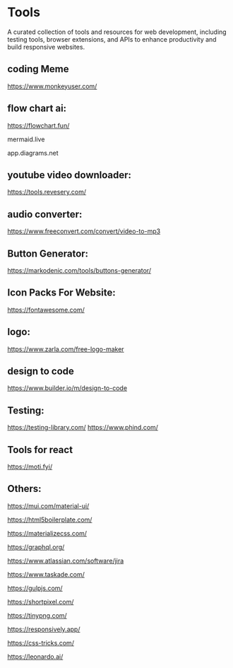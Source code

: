 # Tools
A curated collection of tools and resources for web development, including testing tools, browser extensions, and APIs to enhance productivity and build responsive websites.
## coding Meme
https://www.monkeyuser.com/
## flow chart ai:
https://flowchart.fun/   

mermaid.live

app.diagrams.net

## youtube video downloader:
https://tools.revesery.com/

## audio converter:
https://www.freeconvert.com/convert/video-to-mp3

## Button Generator:
https://markodenic.com/tools/buttons-generator/

## Icon Packs For Website:
https://fontawesome.com/

## logo: 
https://www.zarla.com/free-logo-maker

## design to code
https://www.builder.io/m/design-to-code

## Testing:
https://testing-library.com/
https://www.phind.com/

## Tools for react
https://moti.fyi/

## Others:

https://mui.com/material-ui/

https://html5boilerplate.com/

https://materializecss.com/

https://graphql.org/

https://www.atlassian.com/software/jira

https://www.taskade.com/

https://gulpjs.com/

https://shortpixel.com/

https://tinypng.com/

https://responsively.app/

https://css-tricks.com/

https://leonardo.ai/
